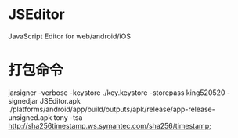 # JSEditor
JavaScript Editor for web/android/iOS

# 打包命令
jarsigner -verbose -keystore ./key.keystore -storepass king520520 -signedjar JSEditor.apk ./platforms/android/app/build/outputs/apk/release/app-release-unsigned.apk tony -tsa http://sha256timestamp.ws.symantec.com/sha256/timestamp;